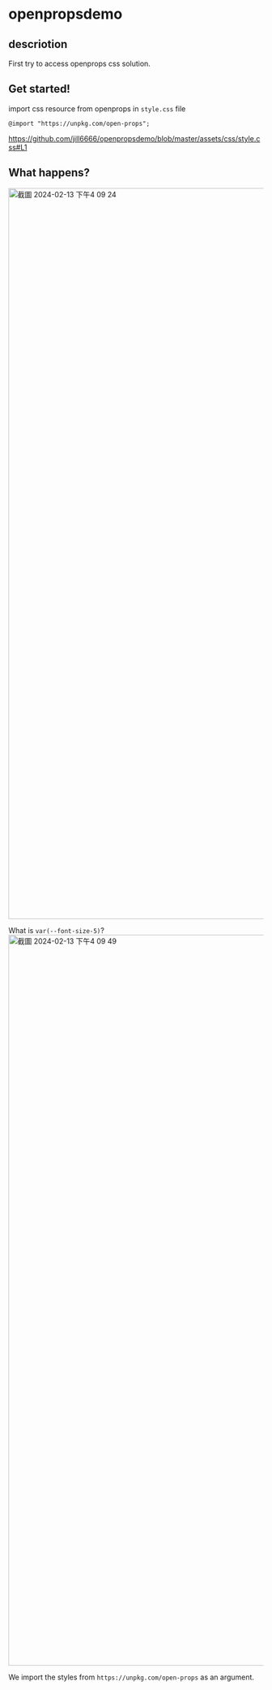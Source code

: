 # openpropsdemo
descriotion
---
First try to  access openprops css solution.

Get started!
---
import css resource from openprops in `style.css` file
```
@import "https://unpkg.com/open-props";
```
https://github.com/jill6666/openpropsdemo/blob/master/assets/css/style.css#L1

What happens?
---
<img width="1440" alt="截圖 2024-02-13 下午4 09 24" src="https://github.com/jill6666/openpropsdemo/assets/73696750/080f9b08-2eba-4a29-b1e1-f82f697aaae4">

What is `var(--font-size-5)`?
<img width="1440" alt="截圖 2024-02-13 下午4 09 49" src="https://github.com/jill6666/openpropsdemo/assets/73696750/bc4b9814-a132-4b9a-a157-0e1ba6c5e030">

We import the styles from `https://unpkg.com/open-props` as an argument.
